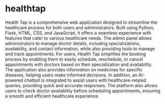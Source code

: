 # healthtap

Health Tap is a comprehensive web application designed to streamline the healthcare process for both users and administrators. Built using Python, Flask, HTML, CSS, and JavaScript, it offers a seamless experience with features that cater to various healthcare needs. The admin panel allows administrators to manage doctor details, including specializations, availability, and contact information, while also providing tools to manage and track appointments. For users, Health Tap simplifies the booking process by enabling them to easily schedule, reschedule, or cancel appointments with doctors based on their specialization and availability. The application also provides information on medicines for specific diseases, helping users make informed decisions. In addition, an AI-powered chatbot is integrated to assist users with healthcare-related queries, providing quick and accurate responses. The platform also allows users to check doctor availability before scheduling appointments, ensuring a smooth and efficient healthcare experience.
